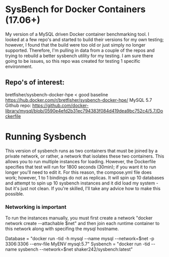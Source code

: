 # SysBench for Docker Containers (17.06+)
My version of a MySQL driven Docker container benchmarking tool. I looked at a few repo's and started to build their versions for my own testing; however, I found that the build were too old or just simply no longer supported. Therefore, I'm pulling in data from a couple of the repos and trying to rebuild a better sysbench utility for my testing. I am sure there going to be issues, so this repo was created for testing 1 specific environment.
## Repo's of interest:
bretfisher/sysbench-docker-hpe < good baseline
https://hub.docker.com/r/bretfisher/sysbench-docker-hpe/
MySQL 5.7 Github repo: https://github.com/docker-library/mysql/blob/0590e4efd2b31ec794383f084d419dea9bc752c4/5.7/Dockerfile

# Running Sysbench
This version of sysbench runs as two containers that must be joined by a private network, or rather, a network that isolates these two containers. This allows you to run multiple instances for loading. However, the Dockerfile specifies that test will run for 1800 seconds (30min); if you want it to run longer you'll need to edit it.  For this reason, the compose.yml file does work; however, 1 to 1 bindings do not as replicas. It will spin up 10 databases and attempt to spin up 10 sysbench instances and it did load my system - but it's just not clean.  If you're skilled, I'll take any advice how to make this possible.

### Networking is important

To run the instances manually, you must first create a network "docker network create --attachable $net" and then join each runtime container to this network along with specifing the mysql hostname. 

Database =  "docker run -tid -h mysql --name mysql --network=$net -p 3306:3306 --env-file MyENV mysql:5.7" 
Sysbench =  "docker run -tid --name sysbench --network=$net shaker242/sysbench:latest"

